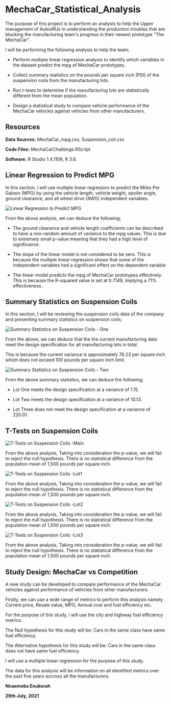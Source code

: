# MechaCar_Statistical_Analysis

The purpose of this project is to perform an analysis to help the Upper management of AutosRUs in understanding the 
production troubles that are blocking the manufacturing team's progress in their newest prototype "The MechaCar". 

I will be performing the following analysis to help the team;

* Perform multiple linear regression analysis to identify which variables in the dataset predict the mpg of MechaCar prototypes.

* Collect summary statistics on the pounds per square inch (PSI) of the suspension coils from the manufacturing lots.

* Run t-tests to determine if the manufacturing lots are statistically different from the mean population.

* Design a statistical study to compare vehicle performance of the MechaCar vehicles against vehicles from other manufacturers. 

## Resources

**Data Sources:** MechaCar_mpg.csv, Suspension_coil.csv

**Code Files:** MechaCarChallenge.RScript

**Software:** R Studio 1.4.1106, R 3.6.

## Linear Regression to Predict MPG

In this section, i will use multiple linear regression to predict the Miles Per Galoon (MPG) by using the vehicle length, vehicle weight, spoiler angle, ground clearance, and all wheel drive (AWD) independent variables.

![Linear Regression to Predict MPG](https://user-images.githubusercontent.com/81701640/127416002-249f97cf-7750-4a5e-8b0b-e63c5976fef9.png)

From the above analysis, we can deduce the following;

* The ground clearance and vehicle length coefficients can be described to have a non-random amount of variance to the mpg values. This is due to extremely small p-value meaning that they had a high level of significance.

* The slope of the linear model is not considered to be zero. This is because the multiple linear regression shows that some of the independent variables had a significant effect on the dependent variable

* The linear model predicts the mpg of MechaCar prototypes effectively. This is because the R-squared value is set at 0.7149, implying a 71% effectiveness. 

## Summary Statistics on Suspension Coils

In this section, I will be reviewing the suspension coils data of the company and presenting summary statistics on suspension coils;

![Summary Statistics on Suspension Coils - One](https://user-images.githubusercontent.com/81701640/127416031-4c590e08-8602-41e6-916a-94a4a1a8de17.png)

From the above, we can deduce that the the current manufacturing data meet the design specification for all manufacturing lots in total. 

This is because the current variance is approximately 76.23 per square inch which does not exceed 100 pounds per square inch limit.

![Summary Statistics on Suspension Coils - Two](https://user-images.githubusercontent.com/81701640/127416048-383dca18-f0e4-443b-9d25-c087dc26308f.png)

From the above summary statistics, we can deduce the following;

* Lot One meets the design specification at a variance of 1.15.

* Lot Two meets the design specification at a variance of 10.13.

* Lot Three does not meet the design specification at a variance of 220.01.

## T-Tests on Suspension Coils

![T-Tests on Suspension Coils -Main](https://user-images.githubusercontent.com/81701640/127416120-67830c65-9ec9-4a9b-aa19-9dd49e4e1870.png)

From the above analysis, Taking into consideration the p-value, we will fail to reject the null hypothesis. There is no statistical difference  from the population mean of 1,500 pounds per square inch. 

![T-Tests on Suspension Coils -Lot1](https://user-images.githubusercontent.com/81701640/127416135-cb18bcc6-5af9-4b85-a5dd-3ceaf187ff2c.png)

From the above analysis, Taking into consideration the p-value, we will fail to reject the null hypothesis. There is no statistical difference  from the population mean of 1,500 pounds per square inch.

![T-Tests on Suspension Coils -Lot2](https://user-images.githubusercontent.com/81701640/127416149-b3bd3dd6-486e-4323-9c58-9e15bf0dae73.png)

From the above analysis, Taking into consideration the p-value, we will fail to reject the null hypothesis. There is no statistical difference  from the population mean of 1,500 pounds per square inch.

![T-Tests on Suspension Coils -Lot3](https://user-images.githubusercontent.com/81701640/127416177-61e26718-c2e6-49bd-bf4d-122b6d683756.png)

From the above analysis, Taking into consideration the p-value, we will fail to reject the null hypothesis. There is no statistical difference  from the population mean of 1,500 pounds per square inch.

## Study Design: MechaCar vs Competition

A new study can be developed to compare performance of the MechaCar vehicles against performance of vehicles from other manufacturers.

Firstly, we can use a wide range of metrics to perform this analysis namely Current price, Resale value, MPG, Annual cost and fuel efficiency etc.

For the purpose of this study, i will use the city and highway fuel efficiency metrics.

The Null hypothesis for this study will be: Cars in the same class have same fuel efficiency.

The Alternative hypothesis for this study will be: Cars in the same class does not have same fuel efficiency.

I will use a multiple linear regression for the purpose of this study.

The data for this analysis will be information on all identified metrics over the past five years accross all the manufacturers.

**Nnaemeka Enukorah**

**29th July, 2021**

